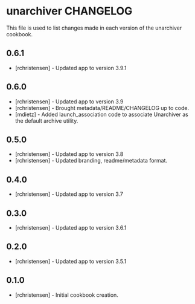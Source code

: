 unarchiver CHANGELOG
====================

This file is used to list changes made in each version of the unarchiver cookbook.

0.6.1
-----
- [rchristensen] - Updated app to version 3.9.1

0.6.0
-----
- [rchristensen] - Updated app to version 3.9
- [rchristensen] - Brought metadata/README/CHANGELOG up to code.
- [mdietz] - Added launch_association code to associate Unarchiver as the default archive utility.

0.5.0
-----
- [rchristensen] - Updated app to version 3.8
- [rchristensen] - Updated branding, readme/metadata format.

0.4.0
-----
- [rchristensen] - Updated app to version 3.7

0.3.0
-----
- [rchristensen] - Updated app to version 3.6.1

0.2.0
-----
- [rchristensen] - Updated app to version 3.5.1

0.1.0
-----
- [rchristensen] - Initial cookbook creation.
